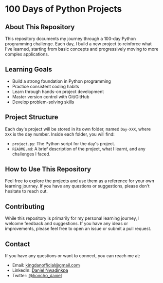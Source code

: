 # 100 Days of Python Projects

## About This Repository

This repository documents my journey through a 100-day Python programming challenge. Each day, I build a new project to reinforce what I've learned, starting from basic concepts and progressively moving to more complex applications.

## Learning Goals

- Build a strong foundation in Python programming
- Practice consistent coding habits
- Learn through hands-on project development
- Master version control with Git/GitHub
- Develop problem-solving skills

## Project Structure

Each day's project will be stored in its own folder, named `Day-XXX`, where `XXX` is the day number. Inside each folder, you will find:

- `project.py`: The Python script for the day's project.
- `README.md`: A brief description of the project, what I learnt, and any challenges I faced.

## How to Use This Repository

Feel free to explore the projects and use them as a reference for your own learning journey. If you have any questions or suggestions, please don't hesitate to reach out.

## Contributing

While this repository is primarily for my personal learning journey, I welcome feedback and suggestions. If you have any ideas or improvements, please feel free to open an issue or submit a pull request.

## Contact

If you have any questions or want to connect, you can reach me at:

- Email: [kingdanofficial@gmail.com](mailto:kingdanofficial@gmail.com)
- LinkedIn: [Daniel Nwadinkpa](https://www.linkedin.com/in/daniel-nwadinkpa-031bb22ab/)
- Twitter: [@honcho_daniel](https://x.com/honcho_daniel)
